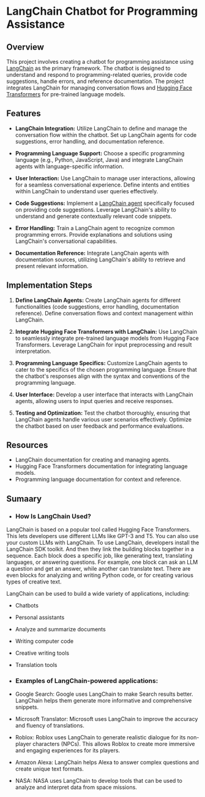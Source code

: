 # LangChain Chatbot for Programming Assistance

## Overview

This project involves creating a chatbot for programming assistance using [LangChain](https://python.langchain.com/docs/get_started/introduction) as the primary framework. The chatbot is designed to understand and respond to programming-related queries, provide code suggestions, handle errors, and reference documentation. The project integrates LangChain for managing conversation flows and [Hugging Face Transformers](https://huggingface.co/docs/transformers/index) for pre-trained language models.

## Features

- **LangChain Integration:** Utilize LangChain to define and manage the conversation flow within the chatbot. Set up LangChain agents for code suggestions, error handling, and documentation reference.

- **Programming Language Support:** Choose a specific programming language (e.g., Python, JavaScript, Java) and integrate LangChain agents with language-specific information.

- **User Interaction:** Use LangChain to manage user interactions, allowing for a seamless conversational experience. Define intents and entities within LangChain to understand user queries effectively.

- **Code Suggestions:** Implement a [LangChain agent](https://python.langchain.com/docs/modules/agents/) specifically focused on providing code suggestions. Leverage LangChain's ability to understand and generate contextually relevant code snippets.

- **Error Handling:** Train a LangChain agent to recognize common programming errors. Provide explanations and solutions using LangChain's conversational capabilities.

- **Documentation Reference:** Integrate LangChain agents with documentation sources, utilizing LangChain's ability to retrieve and present relevant information.

## Implementation Steps

1. **Define LangChain Agents:** Create LangChain agents for different functionalities (code suggestions, error handling, documentation reference). Define conversation flows and context management within LangChain.

2. **Integrate Hugging Face Transformers with LangChain:** Use LangChain to seamlessly integrate pre-trained language models from Hugging Face Transformers. Leverage LangChain for input preprocessing and result interpretation.

3. **Programming Language Specifics:** Customize LangChain agents to cater to the specifics of the chosen programming language. Ensure that the chatbot's responses align with the syntax and conventions of the programming language.

4. **User Interface:** Develop a user interface that interacts with LangChain agents, allowing users to input queries and receive responses.

5. **Testing and Optimization:** Test the chatbot thoroughly, ensuring that LangChain agents handle various user scenarios effectively. Optimize the chatbot based on user feedback and performance evaluations.

## Resources

- LangChain documentation for creating and managing agents.
- Hugging Face Transformers documentation for integrating language models.
- Programming language documentation for context and reference.

## Sumaary

- ### How Is LangChain Used?

LangChain is based on a popular tool called Hugging Face Transformers. This lets developers use different LLMs like GPT-3 and T5. You can also use your custom LLMs with LangChain. To use LangChain, developers install the LangChain SDK toolkit. And then they link the building blocks together in a sequence. Each block does a specific job, like generating text, translating languages, or answering questions. For example, one block can ask an LLM a question and get an answer, while another can translate text. There are even blocks for analyzing and writing Python code, or for creating various types of creative text.

LangChain can be used to build a wide variety of applications, including:

- Chatbots
- Personal assistants
- Analyze and summarize documents
- Writing computer code
- Creative writing tools
- Translation tools

- ### Examples of LangChain-powered applications:
- Google Search: Google uses LangChain to make Search results better. LangChain helps them generate more informative and comprehensive snippets.
- Microsoft Translator: Microsoft uses LangChain to improve the accuracy and fluency of translations.
- Roblox: Roblox uses LangChain to generate realistic dialogue for its non-player characters (NPCs). This allows Roblox to create more immersive and engaging experiences for its players.
- Amazon Alexa: LangChain helps Alexa to answer complex questions and create unique text formats.
- NASA: NASA uses LangChain to develop tools that can be used to analyze and interpret data from space missions.
